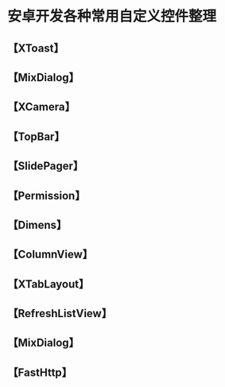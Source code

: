 # 安卓开发各种常用自定义控件整理

【XToast】
--
【MixDialog】
----
【XCamera】
-
【TopBar】
-
【SlidePager】
-
【Permission】
-
【Dimens】
-
【ColumnView】
-
【XTabLayout】
-
【RefreshListView】
-
【MixDialog】
-
【FastHttp】
-